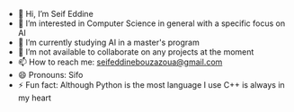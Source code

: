 - 👋 Hi, I’m Seif Eddine
- 👀 I’m interested in Computer Science in general with a specific focus on AI
- 🌱 I’m currently studying AI in a master's program
- 💞️ I’m not available to collaborate on any projects at the moment
- 📫 How to reach me: seifeddinebouzazoua@gmail.com
- 😄 Pronouns: Sifo
- ⚡ Fun fact: Although Python is the most language I use C++ is always in my heart

<!---
sifo-arch/sifo-arch is a ✨ special ✨ repository because its `README.md` (this file) appears on your GitHub profile.
You can click the Preview link to take a look at your changes.
--->
